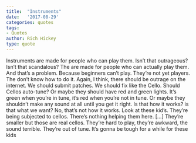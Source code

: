 ```yaml
---
title:  "Instruments"
date:   '2017-08-29'
categories: quotes
tags:
- Quotes
author: Rich Hickey
type: quote
---
```


Instruments are made for people who can play them. Isn’t that outrageous? Isn’t that scandalous? The are made for people who can actually play them. And that’s a problem. Because beginners can’t play. They’re not yet players. The don’t know how to do it. Again, I think, there should be outrage on the internet. We should submit patches. We should fix like the Cello. Should Cellos auto-tune? Or maybe they should have red and green lights. It’s green when you’re in tune, it’s red when you’re not in tune. Or maybe they shouldn’t make any sound at all until you get it right. Is that how it works? is that what we want? No, that’s not how it works. Look at these kid’s. They’re being subjected to cellos. There’s nothing helping them here. […] They’re smaller but those are real cellos. They’re hard to play, they’re awkward, the sound terrible. They’re out of tune. It’s gonna be tough for a while for these kids
